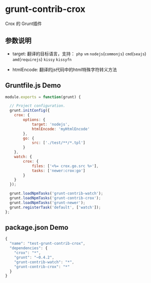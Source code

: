 grunt-contrib-crox
==================

Crox 的 Grunt插件

## 参数说明

- target: 翻译的目标语言，支持： `php` `vm` `nodejs`(`commonjs`) `cmd`(`seajs`) `amd`(`requirejs`) `kissy` `kissyfn`

- htmlEncode: 翻译的js代码中的html特殊字符转义方法

## Gruntfile.js Demo

```js
module.exports = function(grunt) {

  // Project configuration.
  grunt.initConfig({
    crox: {
        options: {
            target: 'nodejs',
            htmlEncode: 'myHtmlEncode'
        },
        go: {
            src: ['./test/**/*.tpl']
        }
    },
    watch: {
        crox: {
            files: ['<%= crox.go.src %>'],
            tasks: ['newer:crox:go']
        }
    }
  });

  grunt.loadNpmTasks('grunt-contrib-watch'); 
  grunt.loadNpmTasks('grunt-contrib-crox'); 
  grunt.loadNpmTasks('grunt-newer');
  grunt.registerTask('default', ['watch']);
};
```

## package.json Demo

```js
{
  "name": "test-grunt-contrib-crox",
  "dependencies": {
    "crox": "*",
    "grunt": "~0.4.2",
    "grunt-contrib-watch": "*",
    "grunt-contrib-crox": "*"
  }
}
```
